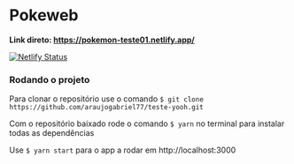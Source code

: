 # Pokeweb

**Link direto: https://pokemon-teste01.netlify.app/** <br>

[![Netlify Status](https://api.netlify.com/api/v1/badges/59b5a799-7f44-403b-a89d-996c38a6e932/deploy-status)](https://app.netlify.com/sites/pokemon-teste01/deploys)


### Rodando o projeto
Para clonar o repositório use o comando `$ git clone https://github.com/araujogabriel77/teste-yooh.git`

Com o repositório baixado rode o comando `$ yarn` no terminal para instalar todas as dependências

Use `$ yarn start` para o app a rodar em http://localhost:3000
